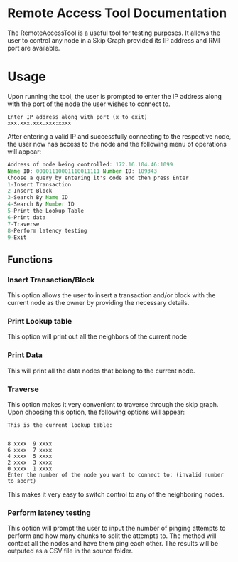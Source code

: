 ﻿# Remote Access Tool Documentation

The RemoteAccessTool is a useful tool for testing purposes. It allows the user to control any node in a Skip Graph provided its IP address and RMI port are available. 

# Usage
Upon running the tool, the user is prompted to enter the IP address along with the port of the node the user wishes to connect to. 

```
Enter IP address along with port (x to exit)
xxx.xxx.xxx.xxx:xxxx
```

After entering a valid IP and successfully connecting to the respective node, the user now has access to the node and the following menu of operations will appear:

```java
Address of node being controlled: 172.16.104.46:1099
Name ID: 00101110001110011111 Number ID: 189343
Choose a query by entering it's code and then press Enter
1-Insert Transaction
2-Insert Block
3-Search By Name ID
4-Search By Number ID
5-Print the Lookup Table
6-Print data
7-Traverse
8-Perform latency testing
9-Exit
```

## Functions

### Insert Transaction/Block
This option allows the user to insert a transaction and/or block with the current node as the owner by providing the necessary details.

### Print Lookup table
This option will print out all the neighbors of the current node

### Print Data
This will print all the data nodes that belong to the current node.

### Traverse
This option makes it very convenient to traverse through the skip graph. Upon choosing this option, the following options will appear:
```
This is the current lookup table: 


8 xxxx	9 xxxx	
6 xxxx	7 xxxx	
4 xxxx	5 xxxx	
2 xxxx	3 xxxx	
0 xxxx	1 xxxx	
Enter the number of the node you want to connect to: (invalid number to abort)
```
This makes it very easy to switch control to any of the neighboring nodes. 

### Perform latency testing
This option will prompt the user to input the number of pinging attempts to perform and how many chunks to split the attempts to. The method will contact all the nodes and have them ping each other. The results will be outputed as a CSV file in the source folder.

